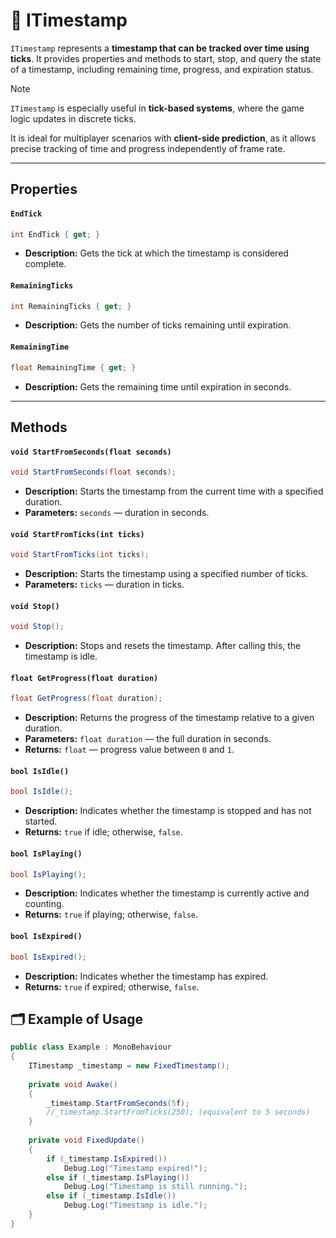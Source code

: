 # 🧩 ITimestamp

`ITimestamp` represents a **timestamp that can be tracked over time using ticks**. It provides properties and methods to start, stop, and query the state of a timestamp, including remaining time, progress, and expiration status.

> [!NOTE]  
> `ITimestamp` is especially useful in **tick-based systems**, where the game logic updates in discrete ticks.
>
>  It is ideal for multiplayer scenarios with **client-side prediction**, as it allows precise tracking of time and progress independently of frame rate.

---

## Properties

#### `EndTick`
```csharp
int EndTick { get; }
```
- **Description:** Gets the tick at which the timestamp is considered complete.

#### `RemainingTicks`
```csharp
int RemainingTicks { get; }
```
- **Description:** Gets the number of ticks remaining until expiration.

#### `RemainingTime`
```csharp
float RemainingTime { get; }
```
- **Description:** Gets the remaining time until expiration in seconds.

---

## Methods

#### `void StartFromSeconds(float seconds)`
```csharp
void StartFromSeconds(float seconds);
```
- **Description:** Starts the timestamp from the current time with a specified duration.
- **Parameters:** `seconds` — duration in seconds.

#### `void StartFromTicks(int ticks)`
```csharp
void StartFromTicks(int ticks);
```
- **Description:** Starts the timestamp using a specified number of ticks.
- **Parameters:** `ticks` — duration in ticks.

#### `void Stop()`
```csharp
void Stop();
```
- **Description:** Stops and resets the timestamp. After calling this, the timestamp is idle.

#### `float GetProgress(float duration)`
```csharp
float GetProgress(float duration);
```
- **Description:** Returns the progress of the timestamp relative to a given duration.
- **Parameters:** `float duration` — the full duration in seconds.
- **Returns:** `float` — progress value between `0` and `1`.

#### `bool IsIdle()`
```csharp
bool IsIdle();
```
- **Description:** Indicates whether the timestamp is stopped and has not started.
- **Returns:** `true` if idle; otherwise, `false`.

#### `bool IsPlaying()`
```csharp
bool IsPlaying();
```
- **Description:** Indicates whether the timestamp is currently active and counting.
- **Returns:** `true` if playing; otherwise, `false`.

#### `bool IsExpired()`
```csharp
bool IsExpired();
```
- **Description:** Indicates whether the timestamp has expired.
- **Returns:** `true` if expired; otherwise, `false`.

## 🗂 Example of Usage
```csharp
public class Example : MonoBehaviour 
{
    ITimestamp _timestamp = new FixedTimestamp();
    
    private void Awake()
    {
        _timestamp.StartFromSeconds(5f);
        //_timestamp.StartFromTicks(250); (equivalent to 5 seconds)
    }
    
    private void FixedUpdate()
    {
        if (_timestamp.IsExpired())
            Debug.Log("Timestamp expired!");
        else if (_timestamp.IsPlaying())
            Debug.Log("Timestamp is still running.");
        else if (_timestamp.IsIdle())
            Debug.Log("Timestamp is idle.");
    }
}
```
